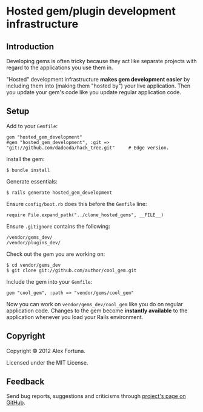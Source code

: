 
Hosted gem/plugin development infrastructure
============================================


Introduction
------------

Developing gems is often tricky because they act like separate projects with regard to the applications you use them in.

"Hosted" development infrastructure **makes gem development easier** by including them into (making them "hosted by") your live application.
Then you update your gem's code like you update regular application code.


Setup
-----

Add to your `Gemfile`:

~~~
gem "hosted_gem_development"
#gem "hosted_gem_development", :git => "git://github.com/dadooda/hack_tree.git"     # Edge version.
~~~

Install the gem:

~~~
$ bundle install
~~~

Generate essentials:

~~~
$ rails generate hosted_gem_development
~~~

Ensure `config/boot.rb` does this before the `Gemfile` line:

~~~
require File.expand_path("../clone_hosted_gems", __FILE__)
~~~

Ensure `.gitignore` contains the following:

~~~
/vendor/gems_dev/
/vendor/plugins_dev/
~~~

Check out the gem you are working on:

~~~
$ cd vendor/gems_dev
$ git clone git://github.com/author/cool_gem.git
~~~

Include the gem into your `Gemfile`:

~~~
gem "cool_gem", :path => "vendor/gems/cool_gem"
~~~


Now you can work on `vendor/gems_dev/cool_gem` like you do on regular
application code. Changes to the gem become **instantly available** to
the application whenever you load your Rails environment.


Copyright
---------

Copyright &copy; 2012 Alex Fortuna.

Licensed under the MIT License.


Feedback
--------

Send bug reports, suggestions and criticisms through [project's page on GitHub](http://github.com/dadooda/hosted_gem_development).
